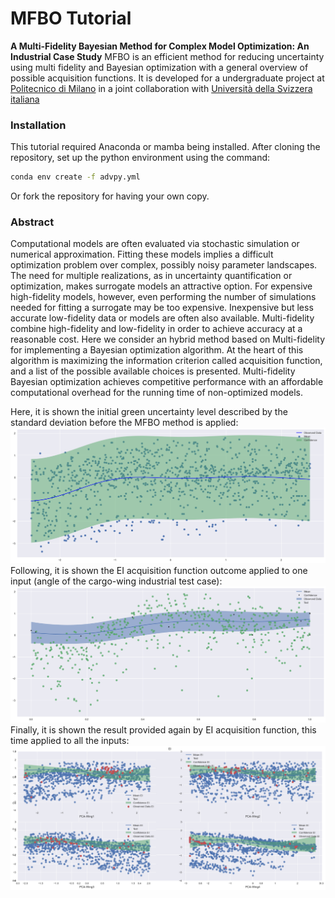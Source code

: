 # MFBO Tutorial
**A Multi-Fidelity Bayesian Method for Complex Model Optimization: An Industrial Case Study**
MFBO is an efficient method for reducing uncertainty using multi fidelity and Bayesian optimization with a general overview of possible acquisition functions. It is developed for a undergraduate project at [Politecnico di Milano](https://www.polimi.it/) in a joint collaboration with [Università della Svizzera italiana](https://www.usi.ch)

### Installation
This tutorial required Anaconda or mamba being installed. After cloning the repository, set up the python environment using the command:
```sh
conda env create -f advpy.yml
```
Or fork the repository for having your own copy.

### Abstract
Computational models are often evaluated via stochastic simulation or numerical approximation. Fitting these models implies a difficult optimization problem over complex, possibly noisy parameter landscapes. The need for multiple realizations, as in uncertainty quantification or optimization, makes surrogate models an attractive option. For expensive high-fidelity models, however, even performing the number of simulations needed for fitting a surrogate may be too expensive. Inexpensive but less accurate low-fidelity data or models are often also available. Multi-fidelity combine high-fidelity and low-fidelity in order to achieve accuracy at a reasonable cost. Here we consider an hybrid method based on Multi-fidelity for implementing a Bayesian optimization algorithm. At the heart of this algorithm is maximizing the information criterion called acquisition function, and a list of the possible available choices is presented. Multi-fidelity Bayesian optimization achieves competitive performance with an affordable computational overhead for the running time of non-optimized models.

Here, it is shown the initial green uncertainty level described by the standard deviation before the MFBO method is applied:
![What is this](output_img/only_gp_wing0_PCA_resampled_same.png)
Following, it is shown the EI acquisition function outcome applied to one input (angle of the cargo-wing industrial test case):
![What is this](output_img/output_test4_alpha0.png)
Finally, it is shown the result provided again by EI acquisition function, this time applied to all the inputs:
![What is this](output_img/EI_model_pca_3000_singlobj.png)

